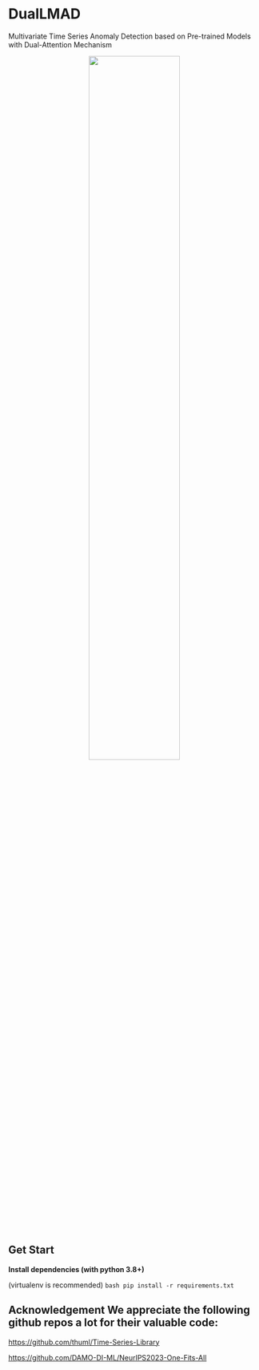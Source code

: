 # DualLMAD 

Multivariate Time Series Anomaly Detection based on Pre-trained Models with Dual-Attention Mechanism 

<div align="center"><img src=./images/dualLMAD_structure.png width=60% /></div> 

## Get Start 

**Install dependencies (with python 3.8+)** 

(virtualenv is recommended) 
```bash pip install -r requirements.txt ``` 
## Acknowledgement We appreciate the following github repos a lot for their valuable code: 

https://github.com/thuml/Time-Series-Library

https://github.com/DAMO-DI-ML/NeurIPS2023-One-Fits-All